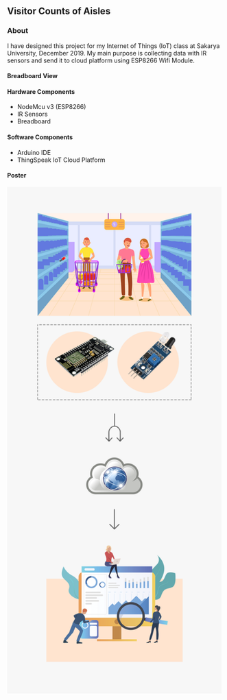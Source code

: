 ## Visitor Counts of Aisles

### About

I have designed this project for my Internet of Things (IoT) class at Sakarya University, December 2019. My main purpose is collecting data with IR sensors and send it to cloud platform using ESP8266 Wifi Module.

#### Breadboard View

#### Hardware Components
- NodeMcu v3 (ESP8266)
- IR Sensors
- Breadboard


#### Software Components
- Arduino IDE
- ThingSpeak IoT Cloud Platform

#### Poster
<img src="https://github.com/tolgahancepel/Visitor-Counts-of-Aisles/blob/master/vector-poster.png" width="500" />
